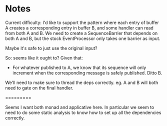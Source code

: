 # Notes

Current difficulty:
I'd like to support the pattern where each entry of buffer A
creates a corresponding entry in buffer B,
and some handler can read from both A and B.
We need to create a SequenceBarrier
that depends on both A and B,
but the stock EventProcessor only takes one barrier as input.

Maybe it's safe to just use the original input?

So: seems like it ought to? Given that:

- For whatever published to A, we know that its sequence will only increment
  when the corresponding message is safely published. Ditto B.
  
We'll need to make sure to thread the deps correctly.
eg. A and B will both need to gate on the final handler.

=========

Seems I want both monad and applicative here.
In particular we seem to need to do some static analysis
to know how to set up all the dependencies correctly.